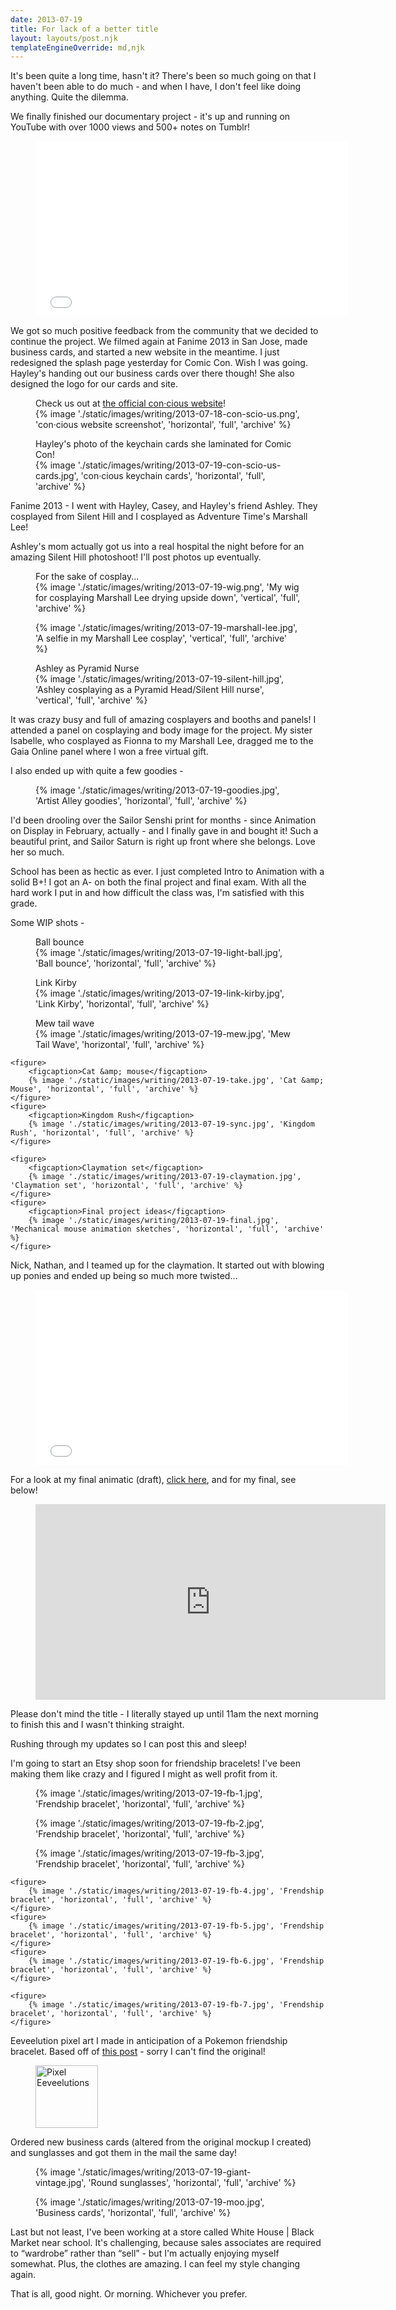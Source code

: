 ```yaml
---
date: 2013-07-19
title: For lack of a better title
layout: layouts/post.njk
templateEngineOverride: md,njk
---
```


It's been quite a long time, hasn't it? There's been so much going on that I haven't been able to do much - and when I have, I don't feel like doing anything. Quite the dilemma.

We finally finished our documentary project - it's up and running on YouTube with over 1000 views and 500+ notes on Tumblr!

<figure class="video">
	<iframe src="//www.youtube.com/embed/ZibTVfRJWGI" width="500" height="281" frameborder="0" webkitAllowFullScreen mozallowfullscreen allowFullScreen></iframe>
</figure>

<!--more-->

We got so much positive feedback from the community that we decided to continue the project. We filmed again at Fanime 2013 in San Jose, made business cards, and started a new website in the meantime. I just redesigned the splash page yesterday for Comic Con. Wish I was going. Hayley's handing out our business cards over there though! She also designed the logo for our cards and site.

<figure>
	<figcaption>Check us out at <a href="http://con-scio.us/">the official con&middot;cious website</a>!</figcaption>
	{% image './static/images/writing/2013-07-18-con-scio-us.png', 'con·cious website screenshot', 'horizontal', 'full', 'archive' %}
</figure>

<figure>
	<figcaption>Hayley's photo of the keychain cards she laminated for Comic Con!</figcaption>
	{% image './static/images/writing/2013-07-19-con-scio-us-cards.jpg', 'con·cious keychain cards', 'horizontal', 'full', 'archive' %}
</figure>

Fanime 2013 - I went with Hayley, Casey, and Hayley's friend Ashley. They cosplayed from Silent Hill and I cosplayed as Adventure Time's Marshall Lee!

Ashley's mom actually got us into a real hospital the night before for an amazing Silent Hill photoshoot! I'll post photos up eventually.

<div class="photo-group photo-group-1-1-1">
	<figure>
		<figcaption>For the sake of cosplay...</figcaption>
		{% image './static/images/writing/2013-07-19-wig.png', 'My wig for cosplaying Marshall Lee drying upside down', 'vertical', 'full', 'archive' %}
	</figure>
	<figure>
		{% image './static/images/writing/2013-07-19-marshall-lee.jpg', 'A selfie in my Marshall Lee cosplay', 'vertical', 'full', 'archive' %}
	</figure>
	<figure>
		<figcaption>Ashley as Pyramid Nurse</figcaption>
		{% image './static/images/writing/2013-07-19-silent-hill.jpg', 'Ashley cosplaying as a Pyramid Head/Silent Hill nurse', 'vertical', 'full', 'archive' %}
	</figure>
</div>

It was crazy busy and full of amazing cosplayers and booths and panels! I attended a panel on cosplaying and body image for the project. My sister Isabelle, who cosplayed as Fionna to my Marshall Lee, dragged me to the Gaia Online panel where I won a free virtual gift.

I also ended up with quite a few goodies -

<figure>
	{% image './static/images/writing/2013-07-19-goodies.jpg', 'Artist Alley goodies', 'horizontal', 'full', 'archive' %}
</figure>

I'd been drooling over the Sailor Senshi print for months - since Animation on Display in February, actually - and I finally gave in and bought it! Such a beautiful print, and Sailor Saturn is right up front where she belongs. Love her so much.

School has been as hectic as ever. I just completed Intro to Animation with a solid B+! I got an A- on both the final project and final exam. With all the hard work I put in and how difficult the class was, I'm satisfied with this grade.

Some WIP shots -

<div class="photo-group photo-group-rows-3-2-2">
	<figure>
		<figcaption>Ball bounce</figcaption>
		{% image './static/images/writing/2013-07-19-light-ball.jpg', 'Ball bounce', 'horizontal', 'full', 'archive' %}
	</figure>
	<figure>
		<figcaption>Link Kirby</figcaption>
		{% image './static/images/writing/2013-07-19-link-kirby.jpg', 'Link Kirby', 'horizontal', 'full', 'archive' %}
	</figure>
	<figure>
		<figcaption>Mew tail wave</figcaption>
		{% image './static/images/writing/2013-07-19-mew.jpg', 'Mew Tail Wave', 'horizontal', 'full', 'archive' %}
	</figure>

	<figure>
		<figcaption>Cat &amp; mouse</figcaption>
		{% image './static/images/writing/2013-07-19-take.jpg', 'Cat &amp; Mouse', 'horizontal', 'full', 'archive' %}
	</figure>
	<figure>
		<figcaption>Kingdom Rush</figcaption>
		{% image './static/images/writing/2013-07-19-sync.jpg', 'Kingdom Rush', 'horizontal', 'full', 'archive' %}
	</figure>

	<figure>
		<figcaption>Claymation set</figcaption>
		{% image './static/images/writing/2013-07-19-claymation.jpg', 'Claymation set', 'horizontal', 'full', 'archive' %}
	</figure>
	<figure>
		<figcaption>Final project ideas</figcaption>
		{% image './static/images/writing/2013-07-19-final.jpg', 'Mechanical mouse animation sketches', 'horizontal', 'full', 'archive' %}
	</figure>
</div>

Nick, Nathan, and I teamed up for the claymation. It started out with blowing up ponies and ended up being so much more twisted…

<figure class="video">
	<iframe src="//www.youtube.com/embed/esC3kLSeytI" width="500" height="281" frameborder="0" webkitAllowFullScreen mozallowfullscreen allowFullScreen></iframe>
</figure>

For a look at my final animatic (draft), [click here](https://www.dropbox.com/s/bh31cxdme2e8jli/Gabrielle_W_Animatic.mov), and for my final, see below!

<figure class="video video-facebook">
	<iframe src="https://www.facebook.com/plugins/video.php?height=313&href=https%3A%2F%2Fwww.facebook.com%2Fgabriellewee%2Fvideos%2F10153049199150227%2F&show_text=false&width=560&t=0" width="560" height="313" style="border:none;overflow:hidden" scrolling="no" frameborder="0" allowfullscreen="true" allow="autoplay; clipboard-write; encrypted-media; picture-in-picture; web-share" allowFullScreen="true"></iframe>
</figure>

Please don't mind the title - I literally stayed up until 11am the next morning to finish this and I wasn't thinking straight.

Rushing through my updates so I can post this and sleep!

I'm going to start an Etsy shop soon for friendship bracelets! I've been making them like crazy and I figured I might as well profit from it.

<div class="photo-group photo-group-1-1-1-3">
	<figure>
		{% image './static/images/writing/2013-07-19-fb-1.jpg', 'Frendship bracelet', 'horizontal', 'full', 'archive' %}
	</figure>
	<figure>
		{% image './static/images/writing/2013-07-19-fb-2.jpg', 'Frendship bracelet', 'horizontal', 'full', 'archive' %}
	</figure>
	<figure>
		{% image './static/images/writing/2013-07-19-fb-3.jpg', 'Frendship bracelet', 'horizontal', 'full', 'archive' %}
	</figure>

	<figure>
		{% image './static/images/writing/2013-07-19-fb-4.jpg', 'Frendship bracelet', 'horizontal', 'full', 'archive' %}
	</figure>
	<figure>
		{% image './static/images/writing/2013-07-19-fb-5.jpg', 'Frendship bracelet', 'horizontal', 'full', 'archive' %}
	</figure>
	<figure>
		{% image './static/images/writing/2013-07-19-fb-6.jpg', 'Frendship bracelet', 'horizontal', 'full', 'archive' %}
	</figure>

	<figure>
		{% image './static/images/writing/2013-07-19-fb-7.jpg', 'Frendship bracelet', 'horizontal', 'full', 'archive' %}
	</figure>
</div>

Eeveelution pixel art I made in anticipation of a Pokemon friendship bracelet. Based off of [this post](http://croxasworld.tumblr.com/post/23236722570/via-albinoosh) - sorry I can't find the original!

<figure>
	<picture>
		<img class="upscale" src="{% include 'svg/eeveelutions.txt' %}" width="100" height="100" alt="Pixel Eeveelutions"/>
	</picture>
</figure>

Ordered new business cards (altered from the original mockup I created) and sunglasses and got them in the mail the same day!

<div class="photo-group photo-group-1-1">
	<figure>
		{% image './static/images/writing/2013-07-19-giant-vintage.jpg', 'Round sunglasses', 'horizontal', 'full', 'archive' %}
	</figure>
	<figure>
		{% image './static/images/writing/2013-07-19-moo.jpg', 'Business cards', 'horizontal', 'full', 'archive' %}
	</figure>
</div>

Last but not least, I've been working at a store called White House | Black Market near school. It's challenging, because sales associates are required to “wardrobe” rather than “sell” - but I'm actually enjoying myself somewhat. Plus, the clothes are amazing. I can feel my style changing again.

That is all, good night. Or morning. Whichever you prefer.